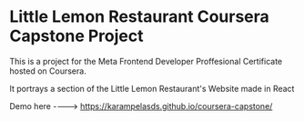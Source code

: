# Little Lemon Restaurant Coursera Capstone Project

This is a project for the Meta Frontend Developer Proffesional Certificate hosted on Coursera.

It portrays a section of the Little Lemon Restaurant's Website made in React

Demo here ----> https://karampelasds.github.io/coursera-capstone/
